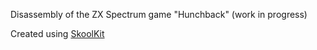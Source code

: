 Disassembly of the ZX Spectrum game "Hunchback" (work in progress)

Created using <a href="https://skoolkit.ca">SkoolKit</a>
